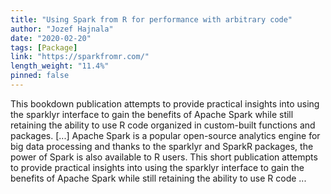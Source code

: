 ```yaml
---
title: "Using Spark from R for performance with arbitrary code"
author: "Jozef Hajnala"
date: "2020-02-20"
tags: [Package]
link: "https://sparkfromr.com/"
length_weight: "11.4%"
pinned: false
---
```


This bookdown publication attempts to provide practical insights into using the sparklyr interface to gain the benefits of Apache Spark while still retaining the ability to use R code organized in custom-built functions and packages. [...] Apache Spark is a popular open-source analytics engine for big data processing and thanks to the sparklyr and SparkR packages, the power of Spark is also available to R users. This short publication attempts to provide practical insights into using the sparklyr interface to gain the benefits of Apache Spark while still retaining the ability to use R code ...
